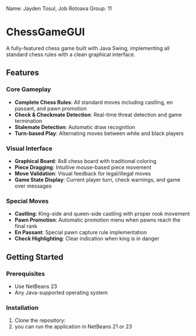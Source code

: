 Name: Jayden Tosul, Job Rotoava 
Group: 11

# ChessGameGUI

A fully-featured chess game built with Java Swing, implementing all standard chess rules with a clean graphical interface.

## Features

### Core Gameplay
- **Complete Chess Rules**: All standard moves including castling, en passant, and pawn promotion
- **Check & Checkmate Detection**: Real-time threat detection and game termination
- **Stalemate Detection**: Automatic draw recognition
- **Turn-based Play**: Alternating moves between white and black players

### Visual Interface
- **Graphical Board**: 8x8 chess board with traditional coloring
- **Piece Dragging**: Intuitive mouse-based piece movement
- **Move Validation**: Visual feedback for legal/illegal moves
- **Game State Display**: Current player turn, check warnings, and game over messages

### Special Moves
- **Castling**: King-side and queen-side castling with proper rook movement
- **Pawn Promotion**: Automatic promotion menu when pawns reach the final rank
- **En Passant**: Special pawn capture rule implementation
- **Check Highlighting**: Clear indication when king is in danger

## Getting Started

### Prerequisites
- Use NetBeans 23
- Any Java-supported operating system

### Installation
1. Clone the repository:
2.  you can run the application in NetBeans 21 or 23
